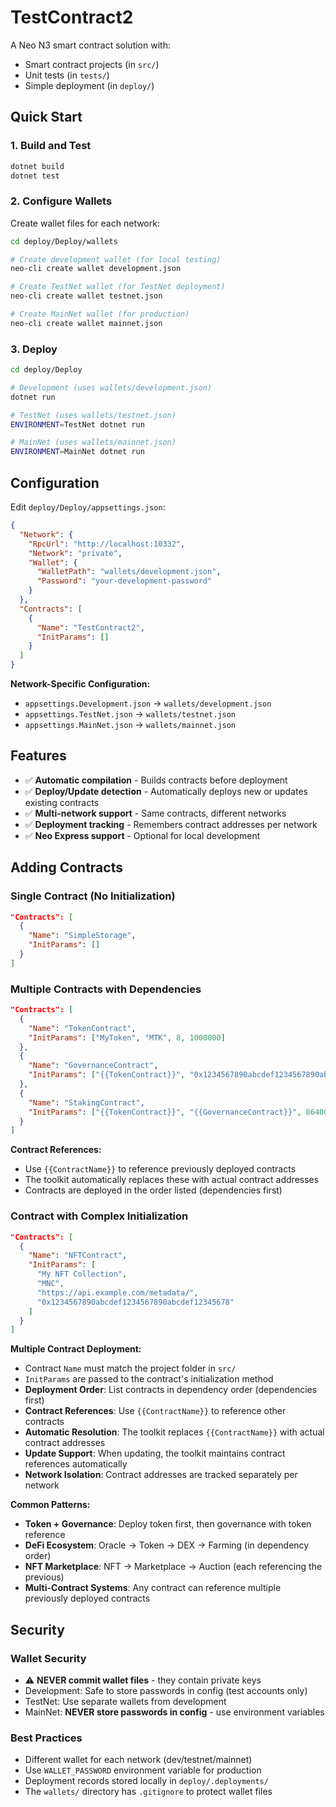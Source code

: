 # TestContract2

A Neo N3 smart contract solution with:
- Smart contract projects (in `src/`)
- Unit tests (in `tests/`)
- Simple deployment (in `deploy/`)

## Quick Start

### 1. Build and Test
```bash
dotnet build
dotnet test
```

### 2. Configure Wallets
Create wallet files for each network:
```bash
cd deploy/Deploy/wallets

# Create development wallet (for local testing)
neo-cli create wallet development.json

# Create TestNet wallet (for TestNet deployment)  
neo-cli create wallet testnet.json

# Create MainNet wallet (for production)
neo-cli create wallet mainnet.json
```

### 3. Deploy
```bash
cd deploy/Deploy

# Development (uses wallets/development.json)
dotnet run

# TestNet (uses wallets/testnet.json)
ENVIRONMENT=TestNet dotnet run

# MainNet (uses wallets/mainnet.json)
ENVIRONMENT=MainNet dotnet run
```

## Configuration

Edit `deploy/Deploy/appsettings.json`:

```json
{
  "Network": {
    "RpcUrl": "http://localhost:10332",
    "Network": "private",
    "Wallet": {
      "WalletPath": "wallets/development.json",
      "Password": "your-development-password"
    }
  },
  "Contracts": [
    {
      "Name": "TestContract2",
      "InitParams": []
    }
  ]
}
```

**Network-Specific Configuration:**
- `appsettings.Development.json` → `wallets/development.json`
- `appsettings.TestNet.json` → `wallets/testnet.json` 
- `appsettings.MainNet.json` → `wallets/mainnet.json`

## Features

- ✅ **Automatic compilation** - Builds contracts before deployment
- ✅ **Deploy/Update detection** - Automatically deploys new or updates existing contracts
- ✅ **Multi-network support** - Same contracts, different networks
- ✅ **Deployment tracking** - Remembers contract addresses per network
- ✅ **Neo Express support** - Optional for local development

## Adding Contracts

### Single Contract (No Initialization)
```json
"Contracts": [
  {
    "Name": "SimpleStorage",
    "InitParams": []
  }
]
```

### Multiple Contracts with Dependencies
```json
"Contracts": [
  {
    "Name": "TokenContract",
    "InitParams": ["MyToken", "MTK", 8, 1000000]
  },
  {
    "Name": "GovernanceContract", 
    "InitParams": ["{{TokenContract}}", "0x1234567890abcdef1234567890abcdef12345678"]
  },
  {
    "Name": "StakingContract",
    "InitParams": ["{{TokenContract}}", "{{GovernanceContract}}", 86400]
  }
]
```

**Contract References:**
- Use `{{ContractName}}` to reference previously deployed contracts
- The toolkit automatically replaces these with actual contract addresses
- Contracts are deployed in the order listed (dependencies first)

### Contract with Complex Initialization
```json
"Contracts": [
  {
    "Name": "NFTContract",
    "InitParams": [
      "My NFT Collection",
      "MNC", 
      "https://api.example.com/metadata/",
      "0x1234567890abcdef1234567890abcdef12345678"
    ]
  }
]
```

**Multiple Contract Deployment:**
- Contract `Name` must match the project folder in `src/`
- `InitParams` are passed to the contract's initialization method
- **Deployment Order**: List contracts in dependency order (dependencies first)
- **Contract References**: Use `{{ContractName}}` to reference other contracts
- **Automatic Resolution**: The toolkit replaces `{{ContractName}}` with actual contract addresses
- **Update Support**: When updating, the toolkit maintains contract references automatically
- **Network Isolation**: Contract addresses are tracked separately per network

**Common Patterns:**
- **Token + Governance**: Deploy token first, then governance with token reference
- **DeFi Ecosystem**: Oracle → Token → DEX → Farming (in dependency order)
- **NFT Marketplace**: NFT → Marketplace → Auction (each referencing the previous)
- **Multi-Contract Systems**: Any contract can reference multiple previously deployed contracts

## Security

### Wallet Security
- ⚠️ **NEVER commit wallet files** - they contain private keys
- Development: Safe to store passwords in config (test accounts only)
- TestNet: Use separate wallets from development  
- MainNet: **NEVER store passwords in config** - use environment variables

### Best Practices
- Different wallet for each network (dev/testnet/mainnet)
- Use `WALLET_PASSWORD` environment variable for production
- Deployment records stored locally in `deploy/.deployments/`
- The `wallets/` directory has `.gitignore` to protect wallet files